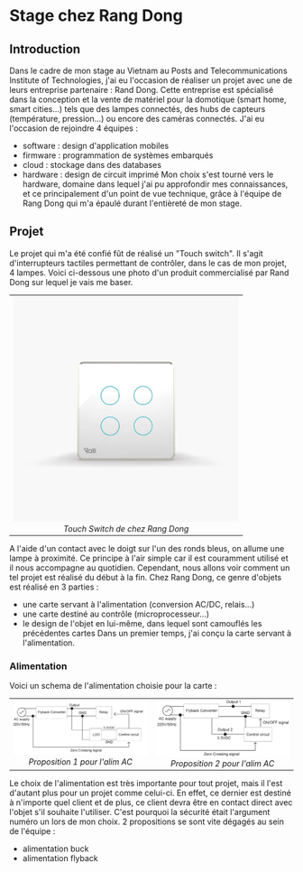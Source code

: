 # Stage chez Rang Dong

## Introduction

Dans le cadre de mon stage au Vietnam au Posts and Telecommunications Institute of Technologies, j'ai eu l'occasion de réaliser un projet avec une de leurs entreprise partenaire : Rand Dong. Cette entreprise est spécialisé dans la conception et la vente de matériel pour la domotique (smart home, smart cities...) tels que des lampes connectés, des hubs de capteurs (température, pression...) ou encore des caméras connectés. J'ai eu l'occasion de rejoindre 4 équipes :
- software : design d'application mobiles
- firmware : programmation de systèmes embarqués
- cloud : stockage dans des databases
- hardware : design de circuit imprimé
Mon choix s'est tourné vers le hardware, domaine dans lequel j'ai pu approfondir mes connaissances, et ce principalement d'un point de vue technique, grâce à l'équipe de Rang Dong qui m'a épaulé durant l'entièreté de mon stage.

## Projet

Le projet qui m'a été confié fût de réalisé un "Touch switch". Il s'agit d'interrupteurs tactiles permettant de contrôler, dans le cas de mon projet, 4 lampes. Voici ci-dessous une photo d'un produit commercialisé par Rand Dong sur lequel je vais me baser.

<table>
  <tr>
    <td align="center">
      <img src="Media/touch_switch_rd.png" alt="touch_switch_rd" width="400"/>
      <br>
      <em>Touch Switch de chez Rang Dong</em>
    </td>
  </tr>
</table>

A l'aide d'un contact avec le doigt sur l'un des ronds bleus, on allume une lampe à proximité. Ce principe à l'air simple car il est couramment utilisé et il nous accompagne au quotidien. Cependant, nous allons voir comment un tel projet est réalisé du début à la fin. Chez Rang Dong, ce genre d'objets est réalisé en 3 parties :
- une carte servant à l'alimentation (conversion AC/DC, relais...)
- une carte destiné au contrôle (microprocesseur...)
- le design de l'objet en lui-même, dans lequel sont camouflés les précédentes cartes
Dans un premier temps, j'ai conçu la carte servant à l'alimentation.

### Alimentation

Voici un schema de l'alimentation choisie pour la carte :

<table>
  <tr>
    <td align="center">
      <img src="Media/ac_input_schem_1.png" alt="AC_input_schem1" width="400"/>
      <br>
      <em>Proposition 1 pour l'alim AC</em>
    </td>
    <td align="center">
      <img src="Media/ac_input_schem_2.png" alt="AC_input_schem2" width="400"/>
      <br>
      <em>Proposition 2 pour l'alim AC</em>
    </td>
  </tr>
</table>

Le choix de l'alimentation est très importante pour tout projet, mais il l'est d'autant plus pour un projet comme celui-ci. En effet, ce dernier est destiné à n'importe quel client et de plus, ce client devra être en contact direct avec l'objet s'il souhaite l'utiliser. C'est pourquoi la sécurité était l'argument numéro un lors de mon choix. 2 propositions se sont vite dégagés au sein de l'équipe :
- alimentation buck
- alimentation flyback
